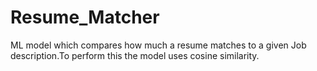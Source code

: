 # Resume_Matcher
ML model which compares how much a resume matches to a given Job description.To perform this the model uses cosine similarity.
